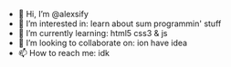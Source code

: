 - 👋 Hi, I’m @alexsify
- 👀 I’m interested in: learn about sum programmin' stuff
- 🌱 I’m currently learning: html5 css3 & js
- 💞️ I’m looking to collaborate on: ion have idea 
- 📫 How to reach me: idk

<!---
alexsify/alexsify is a ✨ special ✨ repository because its `README.md` (this file) appears on your GitHub profile.
You can click the Preview link to take a look at your changes.
--->
